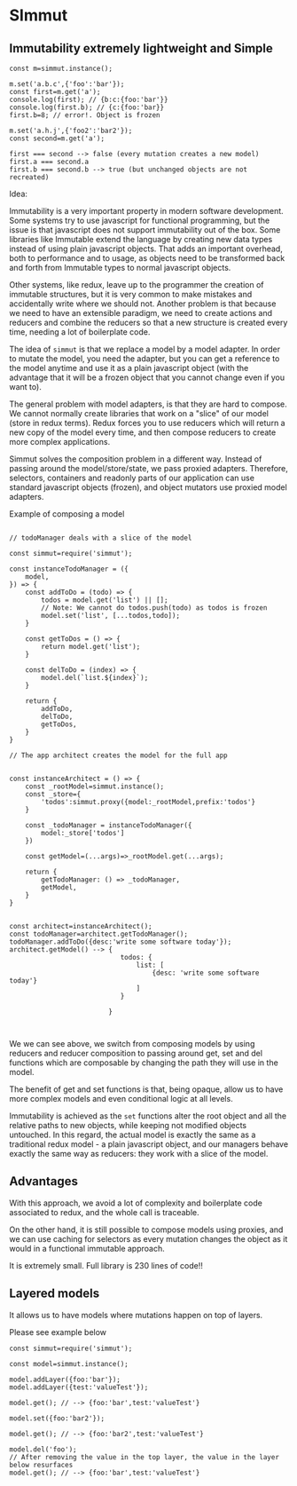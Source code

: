 # SImmut 

## Immutability extremely lightweight and Simple


```
const m=simmut.instance();

m.set('a.b.c',{'foo':'bar'});
const first=m.get('a');
console.log(first); // {b:c:{foo:'bar'}}
console.log(first.b); // {c:{foo:'bar}}
first.b=8; // error!. Object is frozen

m.set('a.h.j',{'foo2':'bar2'});
const second=m.get('a');

first === second --> false (every mutation creates a new model)
first.a === second.a
first.b === second.b --> true (but unchanged objects are not recreated)
```



Idea:

Immutability is a very important property in modern software development. 
Some systems try to use javascript for functional programming, but the issue is that javascript does not support immutability out of the box. Some libraries like Immutable extend the language by creating new data types instead of using plain javascript objects. That adds an important overhead, both to performance and to usage, as objects need to be transformed back and forth from Immutable types to normal javascript objects.

Other systems, like redux, leave up to the programmer the creation of immutable structures, but it is very common to make mistakes and accidentally write where we should not. Another problem is that because we need to have an extensible paradigm, we need to create actions and reducers and combine the reducers so that a new structure is created every time, needing a lot of boilerplate code.

The idea of `simmut` is that we replace a model by a model adapter. In order to mutate the model, you need the adapter, but you can get a reference to the model anytime and use it as a plain javascript object (with the advantage that it will be a frozen object that you cannot change even if you want to).

The general problem with model adapters, is that they are hard to compose. We cannot normally create libraries that work on a "slice" of our model (store in redux terms). Redux forces you to use reducers which will return a new copy of the model every time, and then compose reducers to create more complex applications.

Simmut solves the composition problem in a different way. Instead of passing around the model/store/state, we pass proxied adapters. Therefore, selectors, containers and readonly parts of our application can use standard javascript objects (frozen), and object mutators use proxied model adapters.

Example of composing a model

```

// todoManager deals with a slice of the model

const simmut=require('simmut');

const instanceTodoManager = ({
    model,
}) => {
    const addToDo = (todo) => {
        todos = model.get('list') || [];
        // Note: We cannot do todos.push(todo) as todos is frozen
        model.set('list', [...todos,todo]);
    }

    const getToDos = () => {
        return model.get('list');
    }

    const delToDo = (index) => {
        model.del(`list.${index}`);
    }

    return {
        addToDo,
        delToDo,
        getToDos,
    }
}

// The app architect creates the model for the full app


const instanceArchitect = () => {
    const _rootModel=simmut.instance();
    const _store={
        'todos':simmut.proxy({model:_rootModel,prefix:'todos'}
    }

    const _todoManager = instanceTodoManager({
        model:_store['todos']
    })

    const getModel=(...args)=>_rootModel.get(...args);

    return {
        getTodoManager: () => _todoManager,
        getModel,
    }
}


const architect=instanceArchitect();
const todoManager=architect.getTodoManager();
todoManager.addToDo({desc:'write some software today'});
architect.getModel() --> {
                            todos: {
                                list: [
                                    {desc: 'write some software today'}
                                ]
                            }

                         }



```


We we can see above, we switch from composing models by using reducers and reducer composition to passing around get, set and del functions which are composable by changing the path they will use in the model.

The benefit of get and set functions is that, being opaque, allow us to have more complex models and even conditional logic at all levels.

Immutability is achieved as the `set` functions alter the root object and all the relative paths to new objects, while keeping not modified objects untouched. In this regard, the actual model is exactly the same as a traditional redux model - a plain javascript object, and our managers behave exactly the same way as reducers: they work with a slice of the model.

## Advantages

With this approach, we avoid a lot of complexity and boilerplate code associated to redux, and the whole call is traceable. 

On the other hand, it is still possible to compose models using proxies, and we can use caching for selectors as every mutation changes the object as it would in a functional immutable approach.

It is extremely small. Full library is 230 lines of code!!

## Layered models

It allows us to have models where mutations happen on top of layers. 

Please see example below

```
const simmut=require('simmut');

const model=simmut.instance();

model.addLayer({foo:'bar'});
model.addLayer({test:'valueTest'});

model.get(); // --> {foo:'bar',test:'valueTest'}

model.set({foo:'bar2'});

model.get(); // --> {foo:'bar2',test:'valueTest'}

model.del('foo');
// After removing the value in the top layer, the value in the layer below resurfaces
model.get(); // --> {foo:'bar',test:'valueTest'}

```


